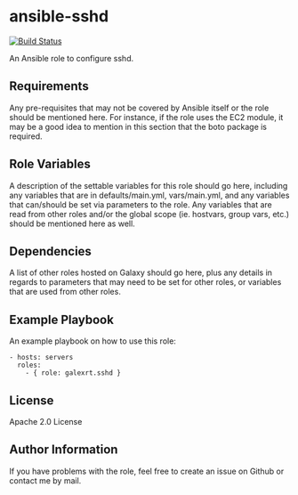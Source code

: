 ansible-sshd
============

[![Build Status](https://travis-ci.org/galexrt/ansible-sshd.svg?branch=master)](https://travis-ci.org/galexrt/ansible-sshd)

An Ansible role to configure sshd.

Requirements
------------

Any pre-requisites that may not be covered by Ansible itself or the role should be mentioned here. For instance, if the role uses the EC2 module, it may be a good idea to mention in this section that the boto package is required.

Role Variables
--------------

A description of the settable variables for this role should go here, including any variables that are in defaults/main.yml, vars/main.yml, and any variables that can/should be set via parameters to the role. Any variables that are read from other roles and/or the global scope (ie. hostvars, group vars, etc.) should be mentioned here as well.

Dependencies
------------

A list of other roles hosted on Galaxy should go here, plus any details in regards to parameters that may need to be set for other roles, or variables that are used from other roles.

Example Playbook
----------------

An example playbook on how to use this role:
```
- hosts: servers
  roles:
    - { role: galexrt.sshd }
```

License
-------

Apache 2.0 License

Author Information
------------------

If you have problems with the role, feel free to create an issue on Github or contact me by mail.
